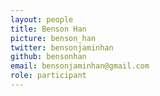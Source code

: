 ```yaml
---
layout: people
title: Benson Han
picture: benson_han
twitter: bensonjaminhan
github: bensonhan
email: bensonjaminhan@gmail.com
role: participant
---
```

